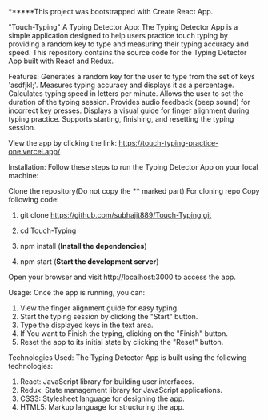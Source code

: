 ******This project was bootstrapped with Create React App.


"Touch-Typing" A Typing Detector App:
The Typing Detector App is a simple application designed to help users practice touch typing by providing a random key to type and measuring their typing accuracy and speed. This repository contains the source code for the Typing Detector App built with React and Redux.

Features:
Generates a random key for the user to type from the set of keys 'asdfjkl;'.
Measures typing accuracy and displays it as a percentage.
Calculates typing speed in letters per minute.
Allows the user to set the duration of the typing session.
Provides audio feedback (beep sound) for incorrect key presses.
Displays a visual guide for finger alignment during typing practice.
Supports starting, finishing, and resetting the typing session.

View the app by clicking the link: https://touch-typing-practice-one.vercel.app/


Installation:
Follow these steps to run the Typing Detector App on your local machine:

Clone the repository(Do not copy the ** marked part)
For cloning repo Copy following code:

1. git clone https://github.com/subhajit889/Touch-Typing.git

2. cd Touch-Typing

3. npm install (**Install the dependencies**)

4. npm start (**Start the development server**)

Open your browser and visit http://localhost:3000 to access the app.

Usage:
Once the app is running, you can:

1. View the finger alignment guide for easy typing.
2. Start the typing session by clicking the "Start" button.
3. Type the displayed keys in the text area.
4. If You want to Finish the typing, clicking on the "Finish" button.
5. Reset the app to its initial state by clicking the "Reset" button.



Technologies Used:
The Typing Detector App is built using the following technologies:

1. React: JavaScript library for building user interfaces.
2. Redux: State management library for JavaScript applications.
3. CSS3: Stylesheet language for designing the app.
4. HTML5: Markup language for structuring the app.

